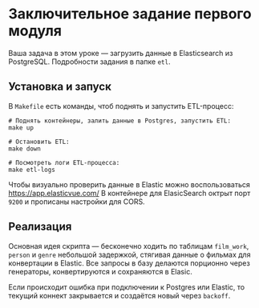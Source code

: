 # Заключительное задание первого модуля

Ваша задача в этом уроке — загрузить данные в Elasticsearch из PostgreSQL. Подробности задания в папке `etl`.

## Установка и запуск
В `Makefile` есть команды, чтоб поднять и запустить ETL-процесс:

```shell
# Поднять контейнеры, залить данные в Postgres, запустить ETL:
make up

# Остановить ETL:
make down

# Посмотреть логи ETL-процесса:
make etl-logs
```

Чтобы визуально проверить данные в Elastic можно воспользоваться https://app.elasticvue.com/ В контейнере для ElasicSearch
октрыт порт `9200` и прописаны настройки для CORS.

## Реализация
Основная идея скрипта — бесконечно ходить по таблицам `film_work`, `person` и `genre` небольшой задержкой,
стягивая данные о фильмах для конвертации в Elastic. Все запросы в базу делаются порционно через генераторы,
конвертируются и сохраняются в Elasic.

Если происходит ошибка при подключении к Postgres или Elastic, то текущий коннект закрывается и создаётся новый через
`backoff`.